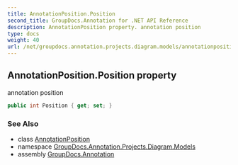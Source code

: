 ```yaml
---
title: AnnotationPosition.Position
second_title: GroupDocs.Annotation for .NET API Reference
description: AnnotationPosition property. annotation position
type: docs
weight: 40
url: /net/groupdocs.annotation.projects.diagram.models/annotationposition/position/
---
```

## AnnotationPosition.Position property

annotation position

```csharp
public int Position { get; set; }
```

### See Also

* class [AnnotationPosition](../)
* namespace [GroupDocs.Annotation.Projects.Diagram.Models](../../annotationposition/)
* assembly [GroupDocs.Annotation](../../../)


